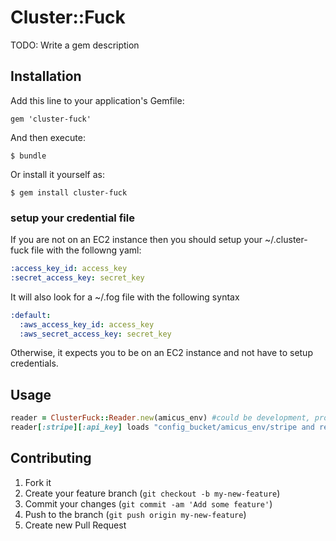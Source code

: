 # Cluster::Fuck

TODO: Write a gem description

## Installation

Add this line to your application's Gemfile:

    gem 'cluster-fuck'

And then execute:

    $ bundle

Or install it yourself as:

    $ gem install cluster-fuck


### setup your credential file
If you are not on an EC2 instance then you should setup your ~/.cluster-fuck file with the followng yaml:

```yaml
:access_key_id: access_key
:secret_access_key: secret_key
```

It will also look for a ~/.fog file with the following syntax

```yaml
:default:
  :aws_access_key_id: access_key
  :aws_secret_access_key: secret_key
```

Otherwise, it expects you to be on an EC2 instance and not have to setup credentials.


## Usage

```ruby
reader = ClusterFuck::Reader.new(amicus_env) #could be development, production, staging, etc.
reader[:stripe][:api_key] loads "config_bucket/amicus_env/stripe and returns the api_key from the hash
```


## Contributing

1. Fork it
2. Create your feature branch (`git checkout -b my-new-feature`)
3. Commit your changes (`git commit -am 'Add some feature'`)
4. Push to the branch (`git push origin my-new-feature`)
5. Create new Pull Request
